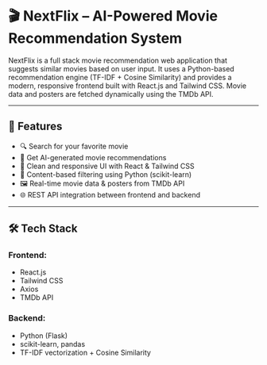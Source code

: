 # 🎬 NextFlix – AI-Powered Movie Recommendation System

NextFlix is a full stack movie recommendation web application that suggests similar movies based on user input. It uses a Python-based recommendation engine (TF-IDF + Cosine Similarity) and provides a modern, responsive frontend built with React.js and Tailwind CSS. Movie data and posters are fetched dynamically using the TMDb API.

---

## 🚀 Features

- 🔍 Search for your favorite movie
- 🤖 Get AI-generated movie recommendations
- 🎨 Clean and responsive UI with React & Tailwind CSS
- 🧠 Content-based filtering using Python (scikit-learn)
- 🖼️ Real-time movie data & posters from TMDb API
- 🌐 REST API integration between frontend and backend

---

## 🛠️ Tech Stack

### Frontend:
- React.js
- Tailwind CSS
- Axios
- TMDb API

### Backend:
- Python (Flask)
- scikit-learn, pandas
- TF-IDF vectorization + Cosine Similarity